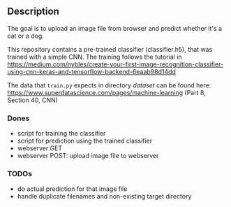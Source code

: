 ## Description
The goal is to upload an image file from browser and predict whether it's a cat or a dog.

This repository contains a pre-trained classifier (classifier.h5), that was trained with a simple CNN.
The training follows the tutorial in https://medium.com/nybles/create-your-first-image-recognition-classifier-using-cnn-keras-and-tensorflow-backend-6eaab98d14dd

The data that `train.py` expects in directory *dataset* can be found here: https://www.superdatascience.com/pages/machine-learning (Part 8, Section 40, CNN)

### Dones
- script for training the classifier
- script for prediction using the trained classifier
- webserver GET
- webserver POST: upload image file to webserver

### TODOs
- do actual prediction for that image file
- handle duplicate filenames and non-existing target directory